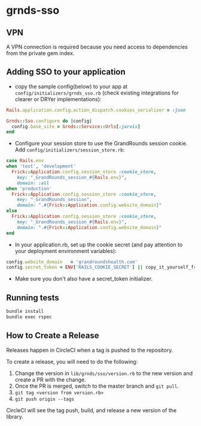 # grnds-sso

## VPN

A VPN connection is required because you need access to dependencies from the private gem index.

## Adding SSO to your application

- copy the sample config(below) to your app at `config/initializers/grnds_sso.rb`
(check existing integrations for clearer or DRYer implementations):

```ruby
Rails.application.config.action_dispatch.cookies_serializer = :json

Grnds::Sso.configure do |config|
  config.base_site = Grnds::Service::Urls[:jarvis]
end
```

- Configure your session store to use the GrandRounds session cookie. Add
`config/initializers/session_store.rb`:

```ruby
case Rails.env
when 'test', 'development'
  Frick::Application.config.session_store :cookie_store,
    key: "_GrandRounds_session_#{Rails.env}",
    domain: :all
when 'production'
  Frick::Application.config.session_store :cookie_store,
    key: "_GrandRounds_session",
    domain: ".#{Frick::Application.config.website_domain}"
else
  Frick::Application.config.session_store :cookie_store,
    key: "_GrandRounds_session_#{Rails.env}",
    domain: ".#{Frick::Application.config.website_domain}"
end
```

- In your application.rb, set up the cookie secret (and pay attention to your
deployment environment variables):

```ruby
config.website_domain   = 'grandroundshealth.com'
config.secret_token = ENV['RAILS_COOKIE_SECRET'] || copy_it_yourself_from_tim_or_tp
```

- Make sure you don't also have a secret_token initializer.

## Running tests

```sh
bundle install
bundle exec rspec
```

## How to Create a Release

Releases happen in CircleCI when a tag is pushed to the repository.

To create a release, you will need to do the following:

1. Change the version in `lib/grnds/sso/version.rb` to the new version and create a PR with the change.
1. Once the PR is merged, switch to the master branch and `git pull`.
1. `git tag <version from version.rb>`
1. `git push origin --tags`

CircleCI will see the tag push, build, and release a new version of the library.